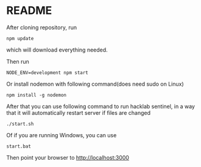 # README #

After cloning repository, run

```
npm update

```
which will download everything needed.

Then run

```
NODE_ENV=development npm start

```
Or install nodemon with following command(does need sudo on Linux)
```
npm install -g nodemon
```
After that you can use following command to run hacklab sentinel, in a way that it will automatically restart server if files are changed
```
./start.sh
```
Of if you are running Windows, you can use
```
start.bat
```
Then point your browser to
[http://localhost:3000](http://localhost:3000)